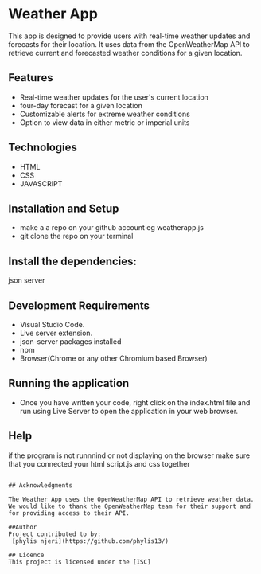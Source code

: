 # Weather App

This app is designed to provide users with real-time weather updates and forecasts for their location. It uses data from the OpenWeatherMap API to retrieve current and forecasted weather conditions for a given location.

## Features

- Real-time weather updates for the user's current location
- four-day forecast for a given location
- Customizable alerts for extreme weather conditions
- Option to view data in either metric or imperial units

## Technologies

- HTML
- CSS
- JAVASCRIPT

## Installation and Setup

- make a a repo on your github account eg weatherapp.js
- git clone the repo on your terminal 
## Install the dependencies:
json server
## Development Requirements

- Visual Studio Code.
- Live server extension.
- json-server packages installed 
- npm 
- Browser(Chrome or any other Chromium based Browser)

## Running the application

- Once you have written your code, right click on the index.html file and run using Live Server to open the application in your web browser.

## Help

if the program is not runnnind or not displaying on the browser make sure that you connected your html script.js and css together

```

## Acknowledgments

The Weather App uses the OpenWeatherMap API to retrieve weather data. We would like to thank the OpenWeatherMap team for their support and for providing access to their API.

##Author
Project contributed to by:
 [phylis njeri](https://github.com/phylis13/)

## Licence
This project is licensed under the [ISC] 




